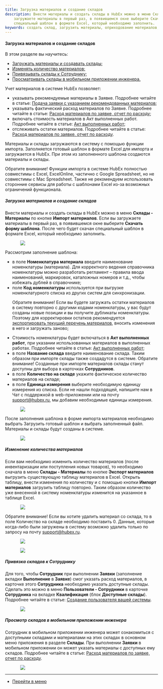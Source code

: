 ```yaml
---
title: Загрузка материалов и создание складов
description: Внести материалы и создать склады в HubEx можно в меню Склады - Материалы по кнопке Импорт материалов. Если вы
    загружаете материалы в первый раз, в появившемся окне выберите Скачать форму шаблона. После чего будет скачан
    специальный шаблон в формате Excel, который необходимо заполнить.
keywords: создать склад, загрузить материалы, оприходование материалов, инвентаризация, остатки, номенклатура, код номенклатуры, hubex, хабекс, хубекс, хабикс
---
```


#### Загрузка материалов и создание складов
В этом разделе вы научитесь:
<html>
<meta charset="utf-8">
<ul>
    <li><a href="#matimp">Загружать материалы и создавать склады;</a></li>
    <li><a href="#count">Изменять количество материалов;</a></li>
    <li><a href="#userwithmat">Привязывать склады к Сотруднику;</a></li>
    <li><a href="#wima">Просматривать склады в мобильном приложении инженера.</a></li>



</ul>
</html>
<body>
<p>Учет материалов в системе HubEx позволяет:</p>
<ul>
    <li>указывать рекомендуемые материалы в Заявке. Подробнее читайте в статье: <a href="https://wiki.hubex.ru/docs/FAQ/RU/user/TicketWithMaterials.html">Подача заявки с указанием рекомендованных материалов</a>;</li>
    <li>указывать фактический расход материалов по Заявке. Подробнее читайте в статье: <a href="https://wiki.hubex.ru/docs/FAQ/RU/user/Withdrawals.html">Расход материалов по заявке, отчет по расходу</a>;</li>
    <li>включать стоимость материалов в Акт выполненных работ. Подробнее читайте в статье: <a href="https://wiki.hubex.ru/docs/FAQ/RU/user/ActOFAcceptance.html">Акт выполненных работ</a>;</li>
    <li>отслеживать остатки материалов. Подробнее читайте в статье: <a href="https://wiki.hubex.ru/docs/FAQ/RU/user/Withdrawals.html">Расход материалов по заявке, отчет по расходу</a>.</li>

</ul>
<p>Материалы и склады загружаются в систему с помощью функции импорта. Заполняется готовый шаблон в формате Excel для
    импорта и
    загружается в HubEx. При этом из заполненного шаблона создаются материалы и склады.
</p>
<p>Обратите внимание! Функции импорта в системе HubEx полностью совместимы с Excel, ExcelOnline, частично с Google
    Spreadsheet,
    но не совместимы с Mac Spreadsheet. Также не рекомендуем использовать сторонние сервисы для работы с шаблонами Excel
    из-за возможных ограничений функционала.</p>



<h5 id="matimp">Загрузка материалов и создание складов</h5>
<p>Внести материалы и создать склады в HubEx можно в меню <strong>Склады - Материалы</strong> по кнопке <strong>Импорт материалов</strong>. Если вы
    загружаете материалы в первый раз, в появившемся окне выберите <strong>Скачать форму шаблона</strong>. После чего будет скачан
    специальный шаблон в формате Excel, который необходимо заполнить.
</p>
<div>
    <img style="margin: 0 auto; display: block; max-width: 80%;"
         src="/attachments/images/FAQ/USER/Materials/Import.jpg"/>
</div>

<p>Рассмотрим заполнение шаблона:</p>
<ul>
    <li>в поле <strong>Номенклатура материала</strong> введите наименование номенклатуры (материала). Для корректного ведения справочника
        номенклатуры можно
        разработать регламент – правила ввода наименований, маркировок, каталожных номеров и т.д., чтобы избежать дублей
        в
        справочнике;
    </li>
    <li>поле <strong>Код номенклатуры</strong> используется при выгрузке номенклатурного списка из других систем для синхронизации.
        <p>Обратите внимание! Если вы будете загружать остатки материалов в систему повторно с другими кодами
            номенклатуры,
            у вас будут созданы новые позиции и вы получите дубликаты номенклатуры. Поэтому для корректировки остатков
            рекомендуется <a href="#count">экспортировать текущий перечень материалов</a>, вносить изменения в него и
            загружать заново;</p>
    </li>
    <li>Стоимость номенклатуры будет включаться в <strong>Акт выполненных работ</strong>, при указании использованных материалов в
        выполненных работах. Подробнее читайте в статье: <a
                href="https://wiki.hubex.ru/docs/FAQ/RU/user/ActOFAcceptance.html">Акт выполненных работ</a>;
    </li>
    <li>в поле <strong>Название склада</strong> введите наименование склада. Таким образом при импорте склады также создадутся в системе.
        Обратите внимание! Созданные при импорте материалов склады станут
        доступны для выбора в карточках <strong>Сотрудников</strong>.
    </li>
    <li>в поле <strong>Количество на складе</strong> укажите фактическое количество материалов на складе;</li>
    <li>в поле <strong>Единица измерения</strong> выберите необходимую единицу измерения из списка. Если не нашли подходящей, напишите
        нам в Чат с
        поддержкой в web-приложении или на почту <a
                href="mailto:support@hubex.ru" target="_blank" rel="noopener">
            support@hubex.ru</a>, мы добавим необходимые единицы измерения.
    </li>
</ul>
<div>
    <img style="margin: 0 auto; display: block; max-width: 80%;"
         src="/attachments/images/FAQ/USER/Materials/Template.jpg"/>
</div>

<p>После заполнения шаблона в форме импорта материалов необходимо
    выбрать Загрузить готовый шаблон и выбрать заполненный файл. Материалы и склады будут созданы в системе.</p>
<div>
    <img style="margin: 0 auto; display: block; max-width: 80%;"
         src="/attachments/images/FAQ/USER/Materials/Materials.jpg"/>
</div>

<h5 id="count">Изменение количества материалов</h5>

<p>Если вам необходимо изменить количество материалов (после инвентаризации или поступления новых товаров), то
    необходимо сначала в меню <strong>Склады - Материалы</strong> по кнопке <strong>Экспорт материалов</strong> выгрузить существующую таблицу материалов
    в Excel. Открыть таблицу, внести изменения по количеству и с помощью кнопки <strong>Импорт материалов</strong> загрузить таблицу
    повторно. Таким образом количество уже внесенной в систему номенклатуры изменится на указанное в таблице Excel. </p>

<div>
    <img style="margin: 0 auto; display: block; max-width: 80%;"
         src="/attachments/images/FAQ/USER/Materials/Export.jpg"/>
</div>
<p>Обратите внимание! Если вы хотите удалить материал со склада, то в поле Количество на складе необходимо поставить
    0. Данные, которые когда-либо были загружены в систему возможно удалить только по
    запросу на почту <a
            href="mailto:support@hubex.ru" target="_blank" rel="noopener">
        support@hubex.ru</a>.</p>
<div>
    <img style="margin: 0 auto; display: block; max-width: 80%;"
         src="/attachments/images/FAQ/USER/Materials/TemplateCount.jpg"/>
</div>

<p>
<div>
    <img style="margin: 0 auto; display: block; max-width: 80%;"
         src="/attachments/images/FAQ/USER/Materials/EditCount.jpg"/>
</div>
</p>

<h5 id="userwithmat">Привязка складов к Сотруднику</h5>
<p>Для того, чтобы <strong>Сотрудник</strong> при выполнении <strong>Заявки</strong> (заполнение вкладки <strong>Выполнение</strong> в <strong>Заявке</strong>) смог указать расход материалов, в
    карточке этого <strong>Сотрудника</strong> необходимо указать доступные склады. Сделать это можно в меню <strong>Пользователи - Сотрудники</strong> в
    карточке <strong>Сотрудника</strong> на вкладке <strong>Квалификация</strong> (блок <strong>Доступные склады</strong>). Подробнее читайте в статье: <a
            href="https://wiki.hubex.ru/docs/FAQ/RU/user/CreatingUser.html">Создание пользователя вашей системы</a>.
</p>

<div>
    <img style="margin: 0 auto; display: block; max-width: 80%;"
         src="/attachments/images/FAQ/USER/Materials/User.jpg"/>
</div>


<h5 id="wima">Просмотр складов в мобильном приложении инженера</h5>
<p>Сотрудник в мобильном приложении инженера может ознакомиться с доступными складами и материалами на этих складах в
    основном меню приложения в разделе <strong>Склады</strong>. При выполнении <strong>Заявки</strong> в мобильном приложении он может указать материалы с
    доступных ему складов. Подробнее читайте в статье: <a
            href="https://wiki.hubex.ru/docs/FAQ/RU/user/Withdrawals.html">Расход материалов по заявке, отчет по
        расходу</a>.</p>

<div>
    <img style="margin: 0 auto; display: block; max-width: 80%;"
         src="/attachments/images/FAQ/USER/Materials/MobMaterials.jpg"/>
</div>

</body>


___
- [Перейти в меню](http://wiki.hubex.ru)
